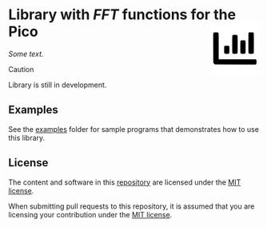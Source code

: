# Library with *FFT* functions for the Pico <img align="right" width="100" height="100" src="images\icon.svg">

*Some text*.

> [!CAUTION]
> Library is still in development.

## Examples

See the [examples](https://github.com/Googool/pico_fft/tree/main/examples) folder for sample programs that demonstrates how to use this library.

## License

The content and software in this [repository](https://github.com/Googool/pico_fft) are licensed under the [MIT license](https://mit-license.org/).

When submitting pull requests to this repository, it is assumed that you are licensing your contribution under the [MIT license](https://mit-license.org/).
